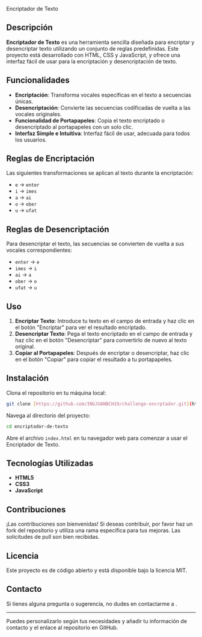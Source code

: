 
 Encriptador de Texto

## Descripción

**Encriptador de Texto** es una herramienta sencilla diseñada para encriptar y desencriptar texto utilizando un conjunto de reglas predefinidas. Este proyecto está desarrollado con HTML, CSS y JavaScript, y ofrece una interfaz fácil de usar para la encriptación y desencriptación de texto.

## Funcionalidades

- **Encriptación**: Transforma vocales específicas en el texto a secuencias únicas.
- **Desencriptación**: Convierte las secuencias codificadas de vuelta a las vocales originales.
- **Funcionalidad de Portapapeles**: Copia el texto encriptado o desencriptado al portapapeles con un solo clic.
- **Interfaz Simple e Intuitiva**: Interfaz fácil de usar, adecuada para todos los usuarios.

## Reglas de Encriptación

Las siguientes transformaciones se aplican al texto durante la encriptación:

- `e` -> `enter`
- `i` -> `imes`
- `a` -> `ai`
- `o` -> `ober`
- `u` -> `ufat`

## Reglas de Desencriptación

Para desencriptar el texto, las secuencias se convierten de vuelta a sus vocales correspondientes:

- `enter` -> `e`
- `imes` -> `i`
- `ai` -> `a`
- `ober` -> `o`
- `ufat` -> `u`

## Uso

1. **Encriptar Texto**: Introduce tu texto en el campo de entrada y haz clic en el botón "Encriptar" para ver el resultado encriptado.
2. **Desencriptar Texto**: Pega el texto encriptado en el campo de entrada y haz clic en el botón "Desencriptar" para convertirlo de nuevo al texto original.
3. **Copiar al Portapapeles**: Después de encriptar o desencriptar, haz clic en el botón "Copiar" para copiar el resultado a tu portapapeles.

## Instalación

Clona el repositorio en tu máquina local:

```bash
git clone [https://github.com/INGJUANBCH19/challenge-encrptador.git](https://github.com/INGJUANBCH19/challenge-encrptador.git)
```

Navega al directorio del proyecto:

```bash
cd encriptador-de-texto
```

Abre el archivo `index.html` en tu navegador web para comenzar a usar el Encriptador de Texto.

## Tecnologías Utilizadas

- **HTML5**
- **CSS3**
- **JavaScript**

## Contribuciones

¡Las contribuciones son bienvenidas! Si deseas contribuir, por favor haz un fork del repositorio y utiliza una rama específica para tus mejoras. Las solicitudes de pull son bien recibidas.

## Licencia

Este proyecto es de código abierto y está disponible bajo la licencia MIT.

## Contacto

Si tienes alguna pregunta o sugerencia, no dudes en contactarme a [](ingenierojbetin19@gmail.com).

---

Puedes personalizarlo según tus necesidades y añadir tu información de contacto y el enlace al repositorio en GitHub.
